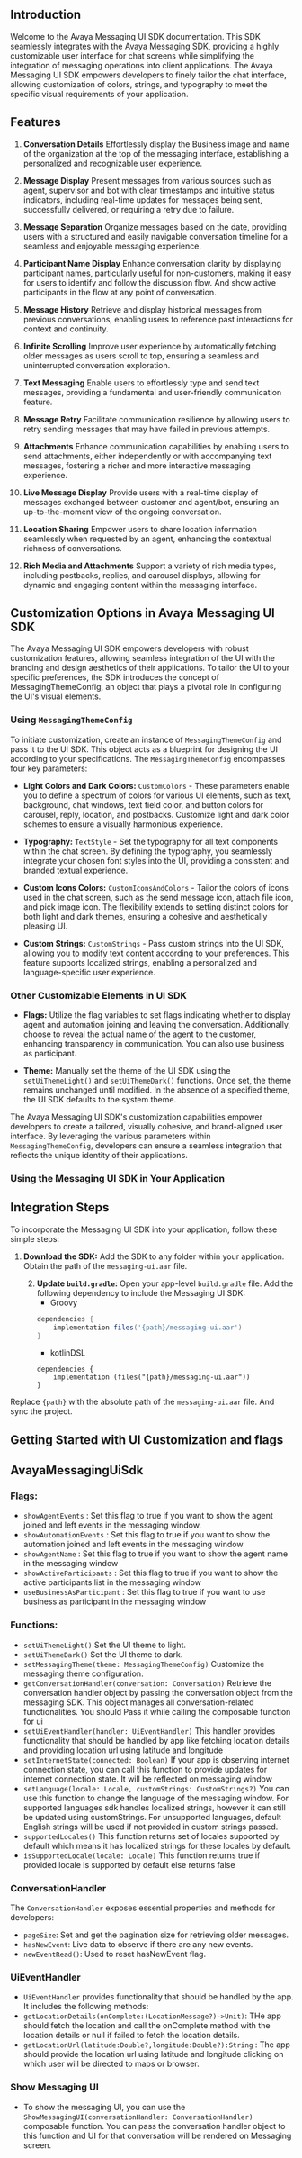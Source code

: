 ## Introduction

Welcome to the Avaya Messaging UI SDK documentation. This SDK seamlessly integrates with the Avaya Messaging SDK, providing a highly customizable user interface for chat screens while simplifying the integration of messaging operations into client applications. The Avaya Messaging UI SDK empowers developers to finely tailor the chat interface, allowing customization of colors, strings, and typography to meet the specific visual requirements of your application.

## Features

1. **Conversation Details**
   Effortlessly display the Business image and name of the organization at the top of the messaging interface, establishing a personalized and recognizable user experience.

2. **Message Display**
   Present messages from various sources such as agent, supervisor  and bot with clear timestamps and intuitive status indicators, including real-time updates for messages being sent, successfully delivered, or requiring a retry due to failure.

3. **Message Separation**
   Organize messages based on the date, providing users with a structured and easily navigable conversation timeline for a seamless and enjoyable messaging experience.

4. **Participant Name Display**
   Enhance conversation clarity by displaying participant names, particularly useful for non-customers, making it easy for users to identify and follow the discussion flow. And show active participants in the flow at any point of conversation.

5. **Message History**
   Retrieve and display historical messages from previous conversations, enabling users to reference past interactions for context and continuity.

6. **Infinite Scrolling**
   Improve user experience by automatically fetching older messages as users scroll to top, ensuring a seamless and uninterrupted conversation exploration.

7. **Text Messaging**
   Enable users to effortlessly type and send text messages, providing a fundamental and user-friendly communication feature.

8. **Message Retry**
   Facilitate communication resilience by allowing users to retry sending messages that may have failed in previous attempts.

9. **Attachments**
   Enhance communication capabilities by enabling users to send attachments, either independently or with accompanying text messages, fostering a richer and more interactive messaging experience.

10. **Live Message Display**
    Provide users with a real-time display of messages exchanged between customer and agent/bot, ensuring an up-to-the-moment view of the ongoing conversation.

11. **Location Sharing**
    Empower users to share location information seamlessly when requested by an agent, enhancing the contextual richness of conversations.

12. **Rich Media and Attachments**
    Support a variety of rich media types, including postbacks, replies, and carousel displays, allowing for dynamic and engaging content within the messaging interface.

## Customization Options in Avaya Messaging UI SDK

The Avaya Messaging UI SDK empowers developers with robust customization features, allowing seamless integration of the UI with the branding and design aesthetics of their applications. To tailor the UI to your specific preferences, the SDK introduces the concept of MessagingThemeConfig, an object that plays a pivotal role in configuring the UI's visual elements.

### Using `MessagingThemeConfig`

To initiate customization, create an instance of `MessagingThemeConfig` and pass it to the UI SDK. This object acts as a blueprint for designing the UI according to your specifications. The `MessagingThemeConfig` encompasses four key parameters:

- **Light Colors and Dark Colors:** `CustomColors` - These parameters enable you to define a spectrum of colors for various UI elements, such as text, background, chat windows, text field color, and button colors for carousel, reply, location, and postbacks. Customize light and dark color schemes to ensure a visually harmonious experience.
  
- **Typography:** `TextStyle` - Set the typography for all text components within the chat screen. By defining the typography, you seamlessly integrate your chosen font styles into the UI, providing a consistent and branded textual experience.
  
- **Custom Icons Colors:** `CustomIconsAndColors` - Tailor the colors of icons used in the chat screen, such as the send message icon, attach file icon, and pick image icon. The flexibility extends to setting distinct colors for both light and dark themes, ensuring a cohesive and aesthetically pleasing UI.
  
- **Custom Strings:** `CustomStrings` - Pass custom strings into the UI SDK, allowing you to modify text content according to your preferences. This feature supports localized strings, enabling a personalized and language-specific user experience.

### Other Customizable Elements in UI SDK

- **Flags:** Utilize the flag variables to set flags indicating whether to display agent and automation joining and leaving the conversation. Additionally, choose to reveal the actual name of the agent to the customer, enhancing transparency in communication. You can also use business as participant.

- **Theme:** Manually set the theme of the UI SDK using the `setUiThemeLight()` and `setUiThemeDark()` functions. Once set, the theme remains unchanged until modified. In the absence of a specified theme, the UI SDK defaults to the system theme.

The Avaya Messaging UI SDK's customization capabilities empower developers to create a tailored, visually cohesive, and brand-aligned user interface. By leveraging the various parameters within `MessagingThemeConfig`, developers can ensure a seamless integration that reflects the unique identity of their applications.

### Using the Messaging UI SDK in Your Application

## Integration Steps

To incorporate the Messaging UI SDK into your application, follow these simple steps:

1. **Download the SDK:**
   Add the SDK to any folder within your application. Obtain the path of the `messaging-ui.aar` file.

   2. **Update `build.gradle`:**
      Open your app-level `build.gradle` file.
      Add the following dependency to include the Messaging UI SDK:
      - Groovy
      ```groovy
      dependencies {
          implementation files('{path}/messaging-ui.aar')
      }
      ```
      - kotlinDSL
      ```kotlinDSL
      dependencies {
          implementation (files("{path}/messaging-ui.aar"))
      }
      ```
Replace `{path}` with the absolute path of the `messaging-ui.aar` file. And sync the project.

## Getting Started with UI Customization and flags

## AvayaMessagingUiSdk

### Flags:
- `showAgentEvents` :
Set this flag to true if you want to show the agent joined and left events in the messaging window.
- `showAutomationEvents` :
Set this flag to true if you want to show the automation joined and left events in the messaging window
- `showAgentName` :
Set this flag to true if you want to show the agent name in the messaging window
- `showActiveParticipants` :
Set this flag to true if you want to show the active participants list in the messaging window
- `useBusinessAsParticipant` :
Set this flag to true if you want to use business as participant in the messaging window

### Functions:

- `setUiThemeLight()`
Set the UI theme to light.
- `setUiThemeDark()`
Set the UI theme to dark.
- `setMessagingTheme(theme: MessagingThemeConfig)`
Customize the messaging theme configuration.
- `getConversationHandler(conversation: Conversation)`
Retrieve the conversation handler object by passing the conversation object from the messaging SDK. This object manages all conversation-related functionalities. You should Pass it while calling the composable function for ui
- `setUiEventHandler(handler: UiEventHandler)`
This handler provides functionality that should be handled by app like fetching location details and providing location url using latitude and longitude
- `setInternetState(connected: Boolean)`
If your app is observing internet connection state, you can call this function to provide updates for internet connection state. It will be reflected on messaging window
- `setLanguage(locale: Locale, customStrings: CustomStrings?)`
You can use this function to change the language of the messaging window. For supported languages sdk handles localized strings, however it can still be updated using customStrings. For unsupported languages, default English strings will be used if not provided in custom strings passed.
- `supportedLocales()`
This function returns set of locales supported by default which means it has localized strings for these locales by default.
- `isSupportedLocale(locale: Locale)`
This function returns true if provided locale is supported by default else returns false

### ConversationHandler

The `ConversationHandler` exposes essential properties and methods for developers:

- `pageSize`: Set and get the pagination size for retrieving older messages.
- `hasNewEvent`: Live data to observe if there are any new events.
- `newEventRead()`: Used to reset hasNewEvent flag.

### UiEventHandler
- `UiEventHandler` provides functionality that should be handled by the app. It includes the following methods:
- `getLocationDetails(onComplete:(LocationMessage?)->Unit)`: THe app should fetch the location and call the onComplete method with the location details or null if failed to fetch the location details.
- `getLocationUrl(latitude:Double?,longitude:Double?):String` : The app should provide the location url using latitude and longitude clicking on which user will be directed to maps or browser.

### Show Messaging UI
- To show the messaging UI, you can use the `ShowMessagingUI(conversationHandler: ConversationHandler)` composable function. You can pass the conversation handler object to this function and UI for that conversation will be rendered on Messaging screen.
